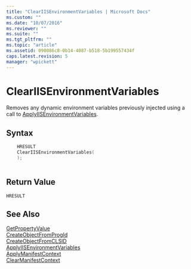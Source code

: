 ```yaml
---
title: "ClearIISEnvironmentVariables | Microsoft Docs"
ms.custom: ""
ms.date: "10/07/2016"
ms.reviewer: ""
ms.suite: ""
ms.tgt_pltfrm: ""
ms.topic: "article"
ms.assetid: 090086c8-0b14-4087-b518-5b199557434f
caps.latest.revision: 5
manager: "wpickett"
---
```

# ClearIISEnvironmentVariables
Removes any dynamic environment variables previously injected using a call to [ApplyIISEnvironmentVariables](../../\extensions/express-api-reference/applyiisenvironmentvariables.md).  
  
## Syntax  
  
```cpp  
    HRESULT  
    ClearIISEnvironmentVariables(  
    );  
  
```  
  
## Return Value  
 `HRESULT`  
  
## See Also  
 [GetPropertyValue](../../\extensions/express-api-reference/getpropertyvalue.md)   
 [CreateObjectFromProgId](../../\extensions/express-api-reference/createobjectfromprogid.md)   
 [CreateObjectFromCLSID](../../\extensions/express-api-reference/createobjectfromclsid.md)   
 [ApplyIISEnvironmentVariables](../../\extensions/express-api-reference/applyiisenvironmentvariables.md)   
 [ApplyManifestContext](../../\extensions/express-api-reference/applymanifestcontext.md)   
 [ClearManifestContext](../../\extensions/express-api-reference/clearmanifestcontext.md)